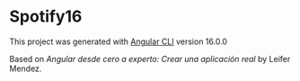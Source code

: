 # Spotify16

This project was generated with [Angular CLI](https://github.com/angular/angular-cli) version 16.0.0

Based on *Angular desde cero a experto: Crear una aplicación real* by Leifer Mendez.